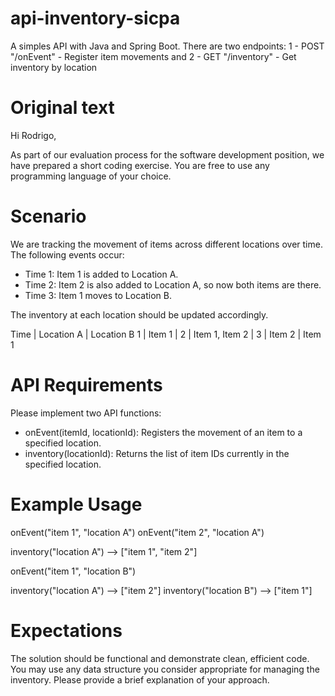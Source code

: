 # api-inventory-sicpa
A simples API with Java and Spring Boot. There are two endpoints: 1 - POST "/onEvent" - Register item movements and 2 - GET "/inventory" - Get inventory by location

# Original text
Hi Rodrigo,

As part of our evaluation process for the software development position, we have prepared a short coding exercise. You are free to use any programming language of your choice.

# Scenario

We are tracking the movement of items across different locations over time. The following events occur:
- Time 1: Item 1 is added to Location A.
- Time 2: Item 2 is also added to Location A, so now both items are there.
- Time 3: Item 1 moves to Location B.

The inventory at each location should be updated accordingly.

Time | Location A     | Location B
1    | Item 1         |
2    | Item 1, Item 2 |
3    | Item 2         | Item 1

# API Requirements
Please implement two API functions:
- onEvent(itemId, locationId): Registers the movement of an item to a specified location.
- inventory(locationId): Returns the list of item IDs currently in the specified location.

# Example Usage
onEvent("item 1", "location A")
onEvent("item 2", "location A")

inventory("location A") --> ["item 1", "item 2"]
 
onEvent("item 1", "location B")

inventory("location A") --> ["item 2"]
inventory("location B") --> ["item 1"]

# Expectations
The solution should be functional and demonstrate clean, efficient code.
You may use any data structure you consider appropriate for managing the inventory.
Please provide a brief explanation of your approach.
 
